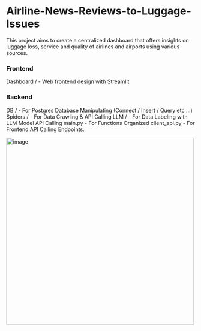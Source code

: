 # Airline-News-Reviews-to-Luggage-Issues
This project aims to create a centralized dashboard that offers insights on luggage loss, service and quality of airlines and airports using various sources.

### Frontend
Dashboard / - Web frontend design with Streamlit

### Backend
DB /  - For Postgres Database Manipulating (Connect / Insert / Query etc ...)
Spiders / - For Data Crawling & API Calling
LLM / - For Data Labeling with LLM Model API Calling
main.py - For Functions Organized
client_api.py - For Frontend API Calling Endpoints.

<img width="500" alt="image" src="https://github.com/user-attachments/assets/a48a2314-54f8-4743-aab9-add695227a72" />
